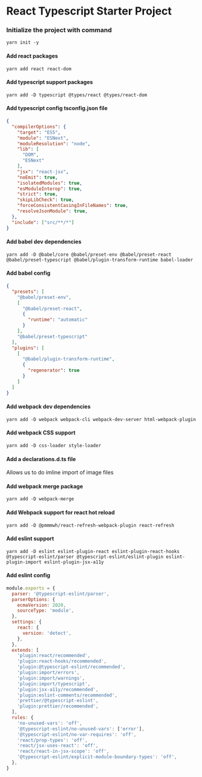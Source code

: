 # React Typescript Starter Project

### Initialize the project with command

```
yarn init -y
```

#### Add react packages
```
yarn add react react-dom
```


#### Add typescript support packages
```
yarn add -D typescript @types/react @types/react-dom
```

#### Add typescript config tsconfig.json file
```json
{
  "compilerOptions": {
    "target": "ES5",
    "module": "ESNext",
    "moduleResolution": "node",
    "lib": [
      "DOM",
      "ESNext"
    ],
    "jsx": "react-jsx",
    "noEmit": true,
    "isolatedModules": true,
    "esModuleInterop": true,
    "strict": true,
    "skipLibCheck": true,
    "forceConsistentCasingInFileNames": true,
    "resolveJsonModule": true,
  },
  "include": ["src/**/*"]
}
```
#### Add babel dev dependencies
```
yarn add -D @babel/core @babel/preset-env @babel/preset-react @babel/preset-typescript @babel/plugin-transform-runtime babel-loader
```

#### Add babel config
```json
{
  "presets": [
    "@babel/preset-env",
    [
      "@babel/preset-react",
      {
        "runtime": "automatic"
      }
    ],
    "@babel/preset-typescript"
  ],
  "plugins": [
    [
      "@babel/plugin-transform-runtime",
      {
        "regenerator": true
      }
    ]
  ]
}
```
#### Add webpack dev dependencies
```
yarn add -D webpack webpack-cli webpack-dev-server html-webpack-plugin
```
#### Add webpack CSS support
```
yarn add -D css-loader style-loader
```

#### Add a declarations.d.ts file
Allows us to do imline import of image files

#### Add webpack merge package
```
yarn add -D webpack-merge
```

#### Add Webpack support for react hot reload
```
yarn add -D @pmmmwh/react-refresh-webpack-plugin react-refresh
```


#### Add eslint support
```
yarn add -D eslint eslint-plugin-react eslint-plugin-react-hooks @typescript-eslint/parser @typescript-eslint/eslint-plugin eslint-plugin-import eslint-plugin-jsx-a11y
```

#### Add eslint config
```javascript
module.exports = {
  parser: '@typescript-eslint/parser',
  parserOptions: {
    ecmaVersion: 2020,
    sourceType: 'module',
  },
  settings: {
    react: {
      version: 'detect',
    },
  },
  extends: [
    'plugin:react/recommended',
    'plugin:react-hooks/recommended',
    'plugin:@typescript-eslint/recommended',
    'plugin:import/errors',
    'plugin:import/warnings',
    'plugin:import/typescript',
    'plugin:jsx-a11y/recommended',
    'plugin:eslint-comments/recommended',
    'prettier/@typescript-eslint',
    'plugin:prettier/recommended',
  ],
  rules: {
    'no-unused-vars': 'off',
    '@typescript-eslint/no-unused-vars': ['error'],
    '@typescript-eslint/no-var-requires': 'off',
    'react/prop-types': 'off',
    'react/jsx-uses-react': 'off',
    'react/react-in-jsx-scope': 'off',
    '@typescript-eslint/explicit-module-boundary-types': 'off',
  },
}
```
